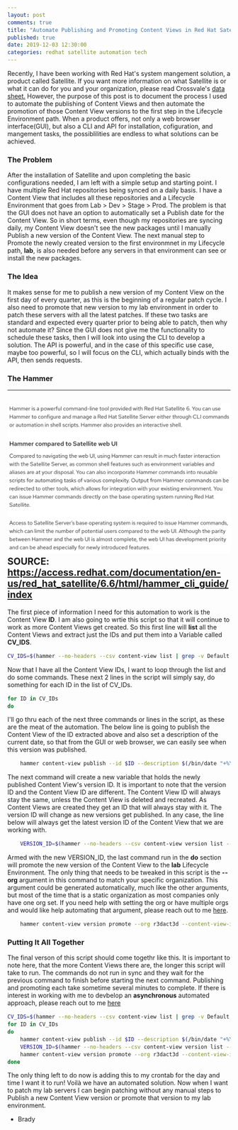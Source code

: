 ```yaml
---
layout: post
comments: true
title: "Automate Publishing and Promoting Content Views in Red Hat Satellite"
published: true
date: 2019-12-03 12:30:00
categories: redhat satellite automation tech 
---
```


Recently, I have been working with Red Hat's system mangement solution, a product called Satellite.  If you want more information on what Satellite is or what it can do for you and your organization, please read Crossvale's [data sheet.](https://crossvale.com/satellite/)  However, the purpose of this post is to document the process I used to automate the publishing of Content Views and then automate the promotion of those Content View versions to the first step in the Lifecycle Environment path. When a product offers, not only a web browser interface(GUI), but also a CLI and API for installation, cofiguration, and mangement tasks, the possiblilities are endless to what solutions can be achieved.

### The Problem

After the installation of Satellite and upon completing the basic configurations needed, I am left with a simple setup and starting point.  I have multiple Red Hat repositories being synced on a daily basis.  I have a Content View that includes all these repositories and a Lifecycle Environment that goes from Lab > Dev > Stage > Prod.  The problem is that the GUI does not have an option to automatically set a Publish date for the Content View.  So in short terms, even though my repositories are syncing daily, my Content View doesn't see the new packages until I manually Publish a new version of the Content View.  The next manual step to Promote the newly created version to the first environmnet in my Lifecycle path, **lab**, is also needed before any servers in that environment can see or install the new packages.

### The Idea

It makes sense for me to publish a new version of my Content View on the first day of every quarter, as this is the beginning of a regular patch cycle.  I also need to promote that new version to my lab environment in order to patch these servers with all the latest patches.  If these two tasks are standard and expected every quarter prior to being able to patch, then why not automate it?  Since the GUI does not give me the functionality to schedule these tasks, then I will look into using the CLI to develop a solution.  The API is powerful, and in the case of this specific use case, maybe too powerful, so I will focus on the CLI, which actually binds with the API, then sends requests.

### The Hammer

---
![The Hammer](/images/hammerInfo.png)
SOURCE: https://access.redhat.com/documentation/en-us/red_hat_satellite/6.6/html/hammer_cli_guide/index
---

The first piece of information I need for this automation to work is the Content View **ID**.  I am also going to wrtie this script so that it will continue to work as more Content Views get created.  So this first line will __list__ all the Content Views and extract just the IDs and put them into a Variable called **CV_IDS**.
```bash
CV_IDS=$(hammer --no-headers --csv content-view list | grep -v Default | cut -d, -f1)
```

Now that I have all the Content View IDs, I want to loop through the list and do some commands.  These next 2 lines in the script will simply say, do something for each ID in the list of CV_IDs.
```bash
for ID in CV_IDs
do
```

I'll go thru each of the next three commands or lines in the script, as these are the meat of the automation.  The below line is going to publish the Content View of the ID extracted above and also set a description of the current date, so that from the GUI or web browser, we can easily see when this version was published.
```bash
    hammer content-view publish --id $ID --description $(/bin/date "+%Y-%m-#d")
```

The next command will create a new variable that holds the newly published Content View's version ID. It is important to note that the version ID and the Content View ID are different.  The Content View ID will always stay the same, unless the Content View is deleted and recreated.  As Content Views are created they get an ID that will always stay with it.  The version ID will change as new versions get published.  In any case, the line below will always get the latest version ID of the Content View that we are working with.
```bash
    VERSION_ID=$(hammer --no-headers --csv content-view version list --content-view-id $ID | head -1 | cut -d, -f1)
```

Armed with the new VERSION_ID, the last command run in the **do** section will promote the new version of the Content View to the __lab__ Lifecycle Environment.  The only thing that needs to be tweaked in this script is the __--org__ argument in this command to match your specific organization.  This argument could be generated automatically, much like the other arguments, but most of the time that is a static organization as most companies only have one org set.  If you need help with setting the org or have multiple orgs and would like help automating that argument, please reach out to me [here](redactedtech@gmail.com).
```bash
    hammer content-view version promote --org r3dact3d --content-view-id $ID --id $VERSION_ID --to-lifecycle-environment lab
```

### Putting It All Together

The final verson of this script should come togethr like this.  It is important to note here, that the more Content Views there are, the longer this script will take to run.  The commands do not run in sync and they wait for the previous command to finish before starting the next command.  Publishing and promoting each take sometime several minutes to complete.  If there is interest in working with me to devbelop an **asynchronous** automated approach, please reach out to me [here](redactedtech@gmail.com)
```bash
CV_IDS=$(hammer --no-headers --csv content-view list | grep -v Default | cut -d, -f1)
for ID in CV_IDs
do
    hammer content-view publish --id $ID --description $(/bin/date "+%Y-%m-#d")
    VERSION_ID=$(hammer --no-headers --csv content-view version list --content-view-id $ID | head -1 | cut -d, -f1)
    hammer content-view version promote --org r3dact3d --content-view-id $ID --id $VERSION_ID --to-lifecycle-environment lab
done
```

The only thing left to do now is adding this to my crontab for the day and time I want it to run!  Voilà we have an automated solution.  Now when I want to patch my lab servers I can begin patching without any manual steps to Publish a new Content View version or promote that version to my lab environment.


- Brady